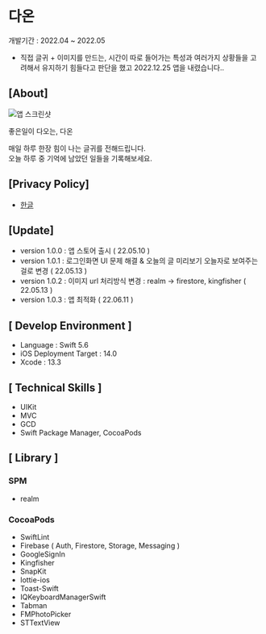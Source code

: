 # 다온

개발기간 : 2022.04 ~ 2022.05  
- 직접 글귀 + 이미지를 만드는, 시간이 따로 들어가는 특성과 여러가지 상황들을 고려해서 유지하기 힘들다고 판단을 했고 2022.12.25 앱을 내렸습니다..

## [About]

![앱 스크린샷](https://user-images.githubusercontent.com/50910456/173175419-163dcba7-a94d-4889-a7ce-70a2d28c0cd0.png)

좋은일이 다오는, 다온  

매일 하루 한장 힘이 나는 글귀를 전해드립니다.  
오늘 하루 중 기억에 남았던 일들을 기록해보세요.

## [Privacy Policy]
- [한글](https://github.com/honghoker/hongkimDaonProject/blob/main/PrivacyPolicy/ko.md)

## [Update]
- version 1.0.0 : 앱 스토어 출시 ( 22.05.10 )
- version 1.0.1 : 로그인화면 UI 문제 해결 & 오늘의 글 미리보기 오늘자로 보여주는걸로 변경 ( 22.05.13 )
- version 1.0.2 : 이미지 url 처리방식 변경 : realm -> firestore, kingfisher ( 22.05.13 )   
- version 1.0.3 : 앱 최적화 ( 22.06.11 )

## [ Develop Environment ]
- Language : Swift 5.6   
- iOS Deployment Target : 14.0   
- Xcode : 13.3

## [ Technical Skills ]
- UIKit
- MVC
- GCD
- Swift Package Manager, CocoaPods

## [ Library ]
### SPM
- realm

### CocoaPods
- SwiftLint
- Firebase ( Auth, Firestore, Storage, Messaging )
- GoogleSignIn
- Kingfisher
- SnapKit
- lottie-ios
- Toast-Swift
- IQKeyboardManagerSwift
- Tabman
- FMPhotoPicker
- STTextView
